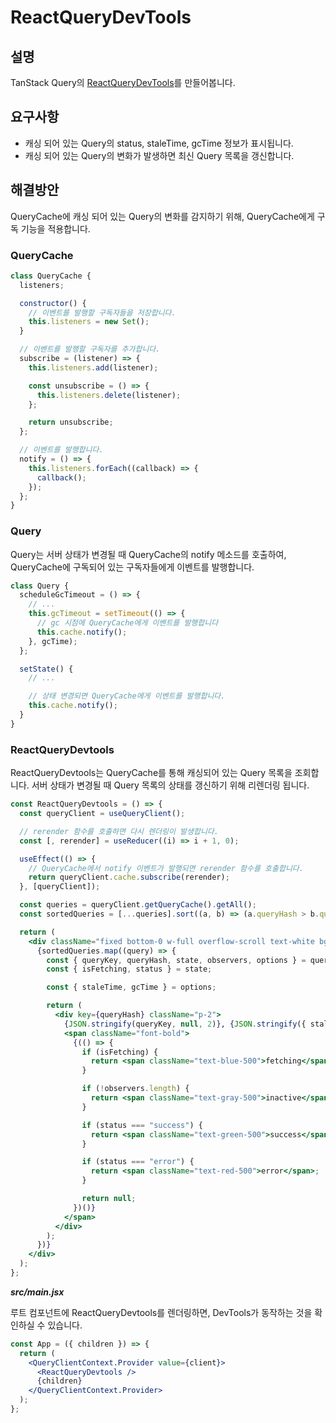 # ReactQueryDevTools

## 설명

TanStack Query의 [ReactQueryDevTools](https://tanstack.com/query/v5/docs/framework/react/devtools)를 만들어봅니다.

## 요구사항

- 캐싱 되어 있는 Query의 status, staleTime, gcTime 정보가 표시됩니다.
- 캐싱 되어 있는 Query의 변화가 발생하면 최신 Query 목록을 갱신합니다.

## 해결방안

QueryCache에 캐싱 되어 있는 Query의 변화를 감지하기 위해, QueryCache에게 구독 기능을 적용합니다.

### QueryCache

```jsx
class QueryCache {
  listeners;

  constructor() {
    // 이벤트를 발행할 구독자들을 저장합니다.
    this.listeners = new Set();
  }

  // 이벤트를 발행할 구독자를 추가합니다.
  subscribe = (listener) => {
    this.listeners.add(listener);

    const unsubscribe = () => {
      this.listeners.delete(listener);
    };

    return unsubscribe;
  };

  // 이벤트를 발행합니다.
  notify = () => {
    this.listeners.forEach((callback) => {
      callback();
    });
  };
}
```

### Query

Query는 서버 상태가 변경될 때 QueryCache의 notify 메소드를 호출하여, QueryCache에 구독되어 있는 구독자들에게 이벤트를 발행합니다.

```jsx
class Query {
  scheduleGcTimeout = () => {
    // ...
    this.gcTimeout = setTimeout(() => {
      // gc 시점에 QueryCache에게 이벤트를 발행합니다
      this.cache.notify();
    }, gcTime);
  };

  setState() {
    // ...

    // 상태 변경되면 QueryCache에게 이벤트를 발행합니다.
    this.cache.notify();
  }
}
```

### ReactQueryDevtools

ReactQueryDevtools는 QueryCache를 통해 캐싱되어 있는 Query 목록을 조회합니다. 서버 상태가 변경될 때 Query 목록의 상태를 갱신하기 위해 리렌더링 됩니다.

```jsx
const ReactQueryDevtools = () => {
  const queryClient = useQueryClient();

  // rerender 함수를 호출하면 다시 렌더링이 발생합니다.
  const [, rerender] = useReducer((i) => i + 1, 0);

  useEffect(() => {
    // QueryCache에서 notify 이벤트가 발행되면 rerender 함수를 호출합니다.
    return queryClient.cache.subscribe(rerender);
  }, [queryClient]);

  const queries = queryClient.getQueryCache().getAll();
  const sortedQueries = [...queries].sort((a, b) => (a.queryHash > b.queryHash ? 1 : -1));

  return (
    <div className="fixed bottom-0 w-full overflow-scroll text-white bg-black divide-y-2 divide-gray-800 divide-solid">
      {sortedQueries.map((query) => {
        const { queryKey, queryHash, state, observers, options } = query;
        const { isFetching, status } = state;

        const { staleTime, gcTime } = options;

        return (
          <div key={queryHash} className="p-2">
            {JSON.stringify(queryKey, null, 2)}, {JSON.stringify({ staleTime, gcTime }, null, 2)} -{" "}
            <span className="font-bold">
              {(() => {
                if (isFetching) {
                  return <span className="text-blue-500">fetching</span>;
                }

                if (!observers.length) {
                  return <span className="text-gray-500">inactive</span>;
                }

                if (status === "success") {
                  return <span className="text-green-500">success</span>;
                }

                if (status === "error") {
                  return <span className="text-red-500">error</span>;
                }

                return null;
              })()}
            </span>
          </div>
        );
      })}
    </div>
  );
};
```

**_src/main.jsx_**

루트 컴포넌트에 ReactQueryDevtools를 렌더링하면, DevTools가 동작하는 것을 확인하실 수 있습니다.

```jsx
const App = ({ children }) => {
  return (
    <QueryClientContext.Provider value={client}>
      <ReactQueryDevtools />
      {children}
    </QueryClientContext.Provider>
  );
};
```
